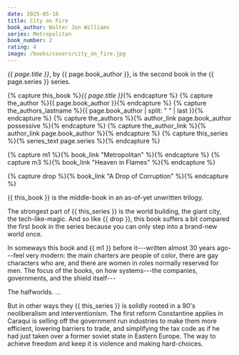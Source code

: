 ```yaml
---
date: 2025-05-16
title: City on Fire
book_author: Walter Jon Williams
series: Metropolitan
book_number: 2
rating: 4
image: /books/covers/city_on_fire.jpg
---
```


<cite class="book-title">{{ page.title }}</cite>, by <span
class="author-name">{{ page.book_author }}</span>, is the second book in the
<span class="book-series">{{ page.series }}</span> series.

{% capture this_book %}<cite class="book-title">{{ page.title }}</cite>{% endcapture %}
{% capture the_author %}<span class="author-name">{{ page.book_author }}</span>{% endcapture %}
{% capture the_authors_lastname %}<span class="author-name">{{ page.book_author | split: " " | last }}</span>{% endcapture %}
{% capture the_authors %}{% author_link page.book_author possessive %}{% endcapture %}
{% capture the_author_link %}{% author_link page.book_author %}{% endcapture %}
{% capture this_series %}{% series_text page.series %}{% endcapture %}

{% capture m1 %}{% book_link "Metropolitan" %}{% endcapture %}
{% capture m3 %}{% book_link "Heaven in Flames" %}{% endcapture %}

{% capture drop %}{% book_link "A Drop of Corruption" %}{% endcapture %}

{{ this_book }} is the middle-book in an as-of-yet unwritten trilogy.

The strongest part of {{ this_series }} is the world building, the giant city,
the tech-like-magic. And so like {{ drop }}, this book suffers a bit compared
the first book in the series because you can only step into a brand-new world
once.

In someways this book and {{ m1 }} before it---written almost 30 years
ago---feel very modern: the main charters are people of color, there are gay
characters who are, and there are women in roles
normally reserved for men. The focus of the books, on how systems---the
companies, governments, and the shield itself---

The halfworlds.
...


But in other ways they {{ this_series }} is solidly rooted in a 90's
neoliberalism and interventionism. The first reform Constantine applies in
Caraqui is selling off the government run industries to make them more
efficient, lowering barriers to trade, and simplifying the tax code as if he
had just taken over a former soviet state in Eastern Europe. The way to
achieve freedom and keep it is violence and making hard-choices.
